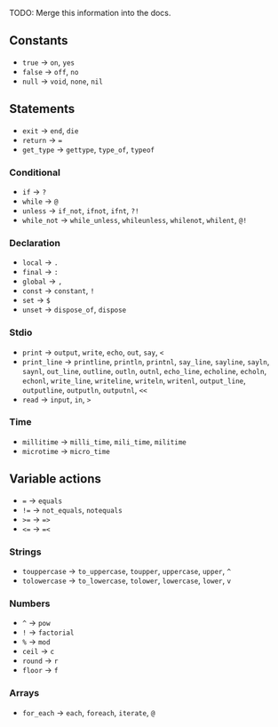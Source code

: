 TODO: Merge this information into the docs.

## Constants

- `true` -> `on`, `yes`
- `false` -> `off`, `no`
- `null` -> `void`, `none`, `nil`

## Statements

- `exit` -> `end`, `die`
- `return` -> `=`
- `get_type` -> `gettype`, `type_of`, `typeof`

### Conditional

- `if` -> `?`
- `while` -> `@`
- `unless` -> `if_not`, `ifnot`, `ifnt`, `?!`
- `while_not` -> `while_unless`, `whileunless`, `whilenot`, `whilent`, `@!`

### Declaration

- `local` -> `.`
- `final` -> `:`
- `global` -> `,`
- `const` -> `constant`, `!`
- `set` -> `$`
- `unset` -> `dispose_of`, `dispose`

### Stdio

- `print` -> `output`, `write`, `echo`,  `out`, `say`, `<`
- `print_line` -> `printline`, `println`, `printnl`, `say_line`, `sayline`, `sayln`, `saynl`, `out_line`, `outline`, `outln`, `outnl`, `echo_line`, `echoline`, `echoln`, `echonl`, `write_line`, `writeline`, `writeln`, `writenl`, `output_line`, `outputline`, `outputln`, `outputnl`, `<<`
- `read` -> `input`, `in`, `>`

### Time

- `millitime` -> `milli_time`, `mili_time`, `militime`
- `microtime` -> `micro_time`

## Variable actions

- `=` -> `equals`
- `!=` -> `not_equals`, `notequals`
- `>=` -> `=>`
- `<=` -> `=<`

### Strings

- `touppercase` -> `to_uppercase`, `toupper`, `uppercase`, `upper`, `^`
- `tolowercase` -> `to_lowercase`, `tolower`, `lowercase`, `lower`, `v`

### Numbers

- `^` -> `pow`
- `!` -> `factorial`
- `%` -> `mod`
- `ceil` -> `c`
- `round` -> `r`
- `floor` -> `f`

### Arrays

- `for_each` -> `each`, `foreach`, `iterate`, `@`
